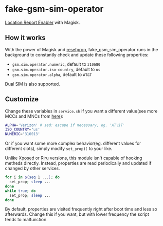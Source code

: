 # fake-gsm-sim-operator

[Location Report Enabler](https://github.com/GhostFlying/LocationReportEnabler) with Magisk.

## How it works

With the power of Magisk and [resetprop](https://github.com/topjohnwu/Magisk/blob/master/docs/tools.md#resetprop), fake_gsm_sim_operator runs in the background to constantly check and update these following properties:

* `gsm.sim.operator.numeric`, default to `310680`
* `gsm.sim.operator.iso-country`, default to `us`
* `gsm.sim.operator.alpha`, default to `AT&T`

Dual SIM is also supported.

## Customize

Change these variables in `service.sh` if you want a different value(see more MCCs and MNCs from [here](https://www.mcc-mnc.com/)):

```sh
ALPHA='Verizon' # sed: escape if necessary, eg. 'AT\$T'
ISO_COUNTRY='us'
NUMERIC='310013'
```

Or if you want some more complex behavior(eg. different values for different slots), simply modify `set_prop()` to your like.  

Unlike [Xposed](https://github.com/GhostFlying/LocationReportEnablerXposed) or [Riru](https://github.com/RikkaApps/Riru-LocationReportEnabler) versions, this module isn't capable of hooking metheds directly. Instead, properties are read periodically and updated if changed by other services.

```sh
for i in $(seq 1 ...); do 
  set_prop; sleep ...
done
while true; do
  set_prop; sleep ...
done
```

By default, properties are visited frequently right after boot time and less so afterwards. Change this if you want, but with lower frequency the script tends to malfunction.
